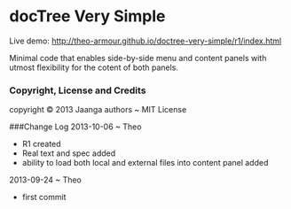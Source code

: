 docTree Very Simple
==================

Live demo: http://theo-armour.github.io/doctree-very-simple/r1/index.html

Minimal code that enables side-by-side menu and content panels with utmost flexibility for the cotent of both panels.  



### Copyright, License and Credits
copyright &copy; 2013 Jaanga authors ~ MIT License

###Change Log
2013-10-06 ~ Theo
* R1 created
* Real text and spec added
* ability to load both local and external files into content panel added

2013-09-24 ~ Theo
* first commit